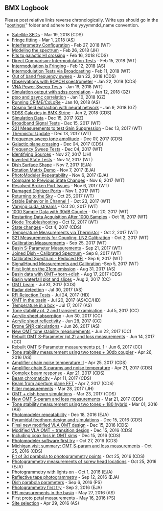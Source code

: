 ## BMX Logbook

Please post relative links reverse chronologically. Write ups should go in the
"[postings/](postings/)" folder and adhere to the yyyymmdd_name convention.

* [Satellite SEDs](postings/20180319_satsed/index.md) - Mar 19, 2018 (CDS)
* [Fringe fitting](postings/20180301_fringefit/index.md) - Mar 1, 2018 (AS)
* [Interferometry Configuration](postings/20180227_Interferometry/index.md) - Feb 27, 2018 (WT)
* [Modeling the spectrum](postings/20180226_Spectrometer_Modeling/index.md) - Feb 26, 2018 (JH)
* [Fits to galactic HI crossing](postings/20180216_hifit/index.md) - Feb 16, 2018 (CDS)
* [Direct Comparison: Intermodulation Tests](postings/20180215_Direct_Comp_Sweeps/index.md) - Feb 15, 2018 (WT)
* [Intermodulation is Fringing](postings/20180212_IMFringing/index.md) - Feb 12, 2018 (AS)
* [Intermodulation Tests via Broadcasting](postings/20180210_Intermodulation_Hunting/index.md) - Feb 11, 2018 (WT)
* [Out of band frequency sweep](postings/20180124_outofband_freqsweep/index.md) - Jan 22, 2018 (CDS)
* [Observations with ROACH spectrometer](postings/20180122_roach_observations/index.md) - Jan 22, 2018 (CDS)
* [VNA Power Sweep Tests](postings/20180119_PowerSweeps/index.md) - Jan 19, 2018 (WT)
* [Simulation output with sdss correlation](postings/20180112_simulation_sdss_correlation/index.md) - Jan 12, 2018 (GZ)
* [ptso and gsync correlation](postings/20180110_ptso_gsync_correlation/index.md) - Jan 10, 2018 (GZ)
* [Running CRIME/CoLoRe](postings/20180110_CrimeColore/index.md) - Jan 10, 2018 (AS)
* [Cosmo field extraction with neural network](postings/20180109_Simulation_Neural_Network/index.md) - Jan 9, 2018 (GZ)
* [SDSS Galaxies in BMX Stripe](postings/20180102_SDSS_galaxies/index.md) - Jan 2, 2018 (CDS)
* [Simulation Data](postings/20171215_simulation/index.md) - Dec 15, 2017 (GZ)
* [Broadband Signal Tests](postings/20171215_Yagi_Diode/index.md) - Dec 15, 2017 (WT)
* [S21 Measurements to test Gain Suppression](postings/20171213_Coupler_VNA/index.md) - Dec 13, 2017 (WT)
* [Thermistor Update](postings/20171213_Thermistor_Update/index.md) - Dec 13, 2017 (WT)
* [Frequency sweep tone amplitude](postings/20171207_tone_amplitude/index.md) - Dec 07, 2017 (CDS)
* [Galactic plane crossing](postings/20171204_galplane_crossing/index.md) - Dec 04, 2017 (CDS)
* [Frequency Sweep Tests](postings/20171204_FreqSweep/index.md) - Dec 04, 2017 (WT)
* [Identifying Sources](postings/20171127_Identifying_Sources/index.md) - Nov 27, 2017 (JH)
* [Inverted State Tests](postings/20171117_InvertedStateTests/index.md) - Nov 17, 2017 (WT)
* [Dish Surface Shape](postings/20171107_dish_surface_shape/index.md) - Nov 7, 2017 (EJA)
* [Rotation Matrix Demo](postings/20171107_rotation_matrix_demo/index.md) - Nov 7, 2017 (EJA)
* [PhotoModeler Repeatability](postings/20171106_photomodeler_repeatability/index.md) - Nov 6, 2017 (EJA)
* [Compare to Previous State Changes](postings/20171106_ExamineInversion/index.md) - Nov 6, 2017 (WT)
* [Resolved Broken Port Issues](postings/20171106_ResolvedPortIssues/index.md) - Nov 6, 2017 (WT)
* [Damaged Digitizer Ports](postings/20171101_DamagedPorts/index.md) - Nov 1, 2017 (WT)
* [Returning to the Sky](postings/20171025_SkyWithDiode/index.md) - Oct 25, 2017 (WT)
* [Stable Behavior in Channel 1](postings/20171023_InvertChannels/index.md) - Oct 23, 2017 (WT)
* [Varying cuda_streams](postings/20171020_CudaStreams/index.md) - Oct 20, 2017 (WT)
* [1000 Sample Data with 30dB Coupler](postings/20171020_1000_Sample_TermCoupler/index.md) - Oct 20, 2017 (WT)
* [Restarting Data Acquisition After 1000 Samples](postings/20171018_1000_Sample_Data/index.md) - Oct 18, 2017 (WT)
* [Diode Troubleshooting](postings/20171012_DiodeTest/index.md) - Oct 12, 2017 (WT)
* [State changes](postings/20171004_state_changes/index.md) - Oct 4, 2017 (CDS)
* [Temperature Measurements via Thermistor](postings/20171002_Thermistor/index.md) - Oct 2, 2017 (WT)
* [S21 Measurements for Coupling, LN2 Calibration](postings/20171002_VNA/index.md) - Oct 2, 2017 (WT)
* [Calibration Measurements](postings/20170922_Calibration/index.md) - Sep 25, 2017 (WT)
* [Basin S-Parameter Measurements](postings/20170915_S-Parameter_Measurements/index.md) - Sep 21, 2017 (WT)
* [Joined Dish - Calibrated Spectrum](postings/20170908_Joined_Dish_Spectrum/index.md) - Sep 8, 2017 (WT)
* [Calibrated Spectrum - Reduced RFI](postings/20170906_sans_RFI_calibrated_spectrum/index.md) - Sep 6, 2017 (WT)
* [SignalHound Measurements and Calibration](postings/20170905_calibrated_spectra_and_signalhound/draft.md) -Sep 5, 2017 (WT)
* [First light on the 21cm emission](postings/20170831_FirstGalaxy/index.md) - Aug 31, 2017 (AS)
* [Basin data with OMT->horn->dish](postings/20170817_basindata/index.md) - Aug 17, 2017 (CDS)
* [Basin waterfall plot and slices](postings/20170802_C_Basin/index.md) - Aug 2, 2017 (CC)
* [OMT beam](postings/20170731_OMT_beam/index.md) - Jul 31, 2017 (CDS)
* [Radar detection](postings/20170730_Radar/index.md) - Jul 30, 2017 (AS)
* [RFI Rejection Tests](postings/20170724_RFI_Rejection_Tests/index.md) - Jul 24, 2017 (HD)
* [OMT in the basin](postings/20170720_OMT_in_basin/index.md) - Jul 20, 2017 (AS/CC/HD)
* [Temperature in a box](postings/20170717_tempbox/index.md) - Jul 17, 2017 (AS)
* [Tone stability pt. 2 and transient examination](postings/20170705_tonestab/index.md) - Jul 5, 2017 (CC)
* [Acrylic sheet absorption](postings/20170630_acrylic_absorption/index.md) - Jun 30, 2017 (CC)
* [Acrylic sheet reflectivity](postings/20170628_Acrylic/index.md) - Jun 28, 2017 (CC)
* [Drone SNR calculations](postings/20170626_DroneSNR/index.pdf) - Jun 26, 2017 (AS)
* [New OMT tone stability measurements](postings/20170622_ToneStability_and_Acrylic/index.md) - Jun 22, 2017 (CC)
* [Rebuilt OMT S-Parameter (pt.2) and loss measurements](postings/20170614_OMT_S12Loss/index.md) - Jun 14, 2017 (CC)
* [Rebuilt OMT S-Parameter measurements pt. 1](postings/20170612_Repaired_OMT/index.md) - Jun 6, 2017 (CC)
* [Tone stability measurement using two tones + 30db coupler](postings/20170426_tone_stability2/index.md) - Apr 26, 2016 (AS)
* [Amplifier chain noise temperature II](postings/20170425_noise_temp/index.md) - Apr 25, 2017 (CDS)
* [Amplifier chain S-params and noise temperature](postings/20170421_amp_chain/index.md) - Apr 21, 2017 (CDS)
* [Complex beam response](postings/20170420_complex_gain/index.md) - Apr 21, 2017 (CDS)
* [Beam chromaticity](postings/20170411_beam_chrom/index.md) - Apr 11, 2017 (CDS)
* [Beam from aperture plane FFT](postings/20170407_beam_fft/index.md) - Apr 7, 2017 (CDS)
* [Filter measurements](postings/20170327_LorchFilterMeasurements/index.md) - Mar 28, 2017 (JH)
* [OMT + dish beam simulations](postings/20170323_beam_sims/index.md) - Mar 23, 2017 (CDS)
* [New OMT S-param and loss measurements](postings/20170321_new_omt/index.md) - Mar 21, 2017 (CDS)
* [Tone stability measurement using two tones + 180 hybrid](postings/20170301_tone_stability/index.md) - Mar 01, 2016 (AS)
* [Photomodeler repeatability](postings/20161218_photomodeler_repeatability.md) - Dec 18, 2016 (EJA)
* [Pyramidal feedhorn design and simulations](postings/20161215_feedhorn_sims.md) - Dec 15, 2016 (CDS)
* [Final new modified VLA OMT design](postings/20161215_final_OMT_design.md) - Dec 15, 2016 (CDS)
* [Modified VLA OMT + transition design](postings/20161215_VLA_OMT_sims.md) - Dec 15, 2016 (CDS)
* [Including coax loss in OMT sims](postings/20161215_OMT_sims_incl_loss.md) - Dec 15, 2016 (CDS)
* [Photomodeler software first try](postings/20161027_photomodeler_firstresults.md) - Oct 27, 2016 (CDS)
* [Michigan visit summary: OMT S-param and loss measurements](postings/20161025_OMT_measurements.md) - Oct 25, 2016 (CDS)
* [Fit of 3d parabola to photogrammetry points](postings/20161025_phogrammetry_fit.md) - Oct 25, 2016 (CDS)
* [Photogrammetry measurements of screw head locations](postings/20161025_dish_screw_locations.md) - Oct 25, 2016 (EJA)
* [Photogrammetry with lights on](postings/20161001_photogrammetry_lightson.md) - Oct 1, 2016 (EJA)
* [Reflective tape photogrammetry](postings/20160912_photogrammetry.md) - Sep 12, 2016 (EJA)
* [Dish parabola parameters](postings/20160906_dish_parab_params.md) - Sep 6, 2016 (PS)
* [Photogrammetry first try](postings/20160902_photogram_firsttry.md) - Sep 2, 2016 (EJA)
* [RFI measurements in the basin](postings/20160527_RFI_in_basin.md) - May 27, 2016 (AS)
* [First proto petal measurements](postings/20160516_first_protopetal.md) - May 16, 2016 (PS)
* [Site selection](postings/20160429_site_selection.md) - Apr 29, 2016 (AS)
